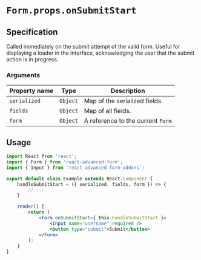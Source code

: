 # `Form.props.onSubmitStart`

## Specification
Called immediately on the submit attempt of the valid form. Useful for displaying a loader in the interface, acknowledging the user that the submit action is in progress.

### Arguments

| Property name | Type | Description |
| ------------- | ---- | ----------- |
| `serialized` | `Object` | Map of the serialized fields. |
| `fields` | `Object` | Map of all fields. |
| `form` | `Object` | A reference to the current `Form` |

## Usage
```jsx
import React from 'react';
import { Form } from 'react-advanced-form';
import { Input } from 'react-advanced-form-addons';

export default class Example extends React.Component {
    handleSubmitStart = ({ serialized, fields, form }) => {
        // ...
    }

    render() {
        return (
            <Form onSubmitStart={ this.handleSubmitStart }>
                <Input name="username" required />
                <button type="submit">Submit</button>
            </Form>
        );
    }
}
```
